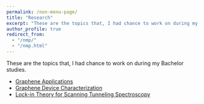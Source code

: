 ```yaml
---
permalink: /non-menu-page/
title: "Research"
excerpt: "These are the topics that, I had chance to work on during my Bachelor studies."
author_profile: true
redirect_from:
  - "/nmp/"
  - "/nmp.html"
---
```

These are the topics that, I had chance to work on during my Bachelor studies.
* [Graphene Applications](http://www.nanobees.web.tr/en/research/graphene/applications)
* [Graphene Device Characterization](http://nanobees.fizik.itu.edu.tr/en/facilities/devicecharacterization)
* [Lock-in Theory for Scanning Tunneling Spectroscopy](http://haltugyildirim.github.io/files/lock-in.pdf)
